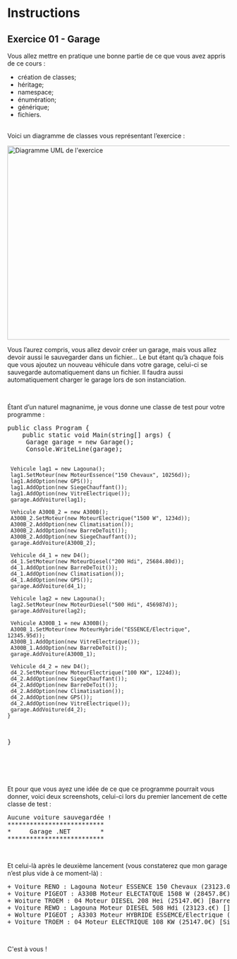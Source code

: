 
<!DOCTYPE html>
<html lang="fr">
    <h1>Instructions</h1>
    <h2>Exercice 01 - Garage</h2>
    <div>
<p>Vous allez mettre en pratique une bonne partie de ce que vous avez appris de ce cours :</p>
<ul>
<li>cr&eacute;ation de classes;</li>
<li>h&eacute;ritage;</li>
<li>namespace;</li>
<li>&eacute;num&eacute;ration;</li>
<li>g&eacute;n&eacute;rique;</li>
<li>fichiers.</li>
</ul>
<p><br />Voici un diagramme de classes vous repr&eacute;sentant l&rsquo;exercice :</p>
<p><a href="http://sdz-upload.s3.amazonaws.com/prod/upload/P2PA%20-%20Voiture.png"><img src="http://sdz-upload.s3.amazonaws.com/prod/upload/P2PA%20-%20Voiture.png" alt="Diagramme UML de l'exercice" width="878" height="440" /></a></p>
<p>Vous l&rsquo;aurez compris, vous allez devoir cr&eacute;er un garage, mais vous allez devoir aussi le sauvegarder dans un fichier&hellip; Le but &eacute;tant qu&rsquo;&agrave; chaque fois que vous ajoutez un nouveau v&eacute;hicule dans votre garage, celui-ci se sauvegarde automatiquement dans un fichier. Il faudra aussi automatiquement charger le garage lors de son instanciation.</p>
<p>&nbsp;</p>
<p>&Eacute;tant d&rsquo;un naturel magnanime, je vous donne une classe de test pour votre programme :</p>
<pre>public class Program {
    public static void Main(string[] args) {
   	 Garage garage = new Garage();   
   	 Console.WriteLine(garage);
   	 
   	 Vehicule lag1 = new Lagouna();
   	 lag1.SetMoteur(new MoteurEssence("150 Chevaux", 10256d));
   	 lag1.AddOption(new GPS());
   	 lag1.AddOption(new SiegeChauffant());
   	 lag1.AddOption(new VitreElectrique());
   	 garage.AddVoiture(lag1);
   		 
   	 Vehicule A300B_2 = new A300B();
   	 A300B_2.SetMoteur(new MoteurElectrique("1500 W", 1234d));
   	 A300B_2.AddOption(new Climatisation());
   	 A300B_2.AddOption(new BarreDeToit());
   	 A300B_2.AddOption(new SiegeChauffant());
   	 garage.AddVoiture(A300B_2);
   	 
   	 Vehicule d4_1 = new D4();
   	 d4_1.SetMoteur(new MoteurDiesel("200 Hdi", 25684.80d));
   	 d4_1.AddOption(new BarreDeToit());
   	 d4_1.AddOption(new Climatisation());
   	 d4_1.AddOption(new GPS());
   	 garage.AddVoiture(d4_1);   	 
   	 
   	 Vehicule lag2 = new Lagouna();
   	 lag2.SetMoteur(new MoteurDiesel("500 Hdi", 456987d));
   	 garage.AddVoiture(lag2);
   	 
   	 Vehicule A300B_1 = new A300B();
   	 A300B_1.SetMoteur(new MoteurHybride("ESSENCE/Electrique", 12345.95d));
   	 A300B_1.AddOption(new VitreElectrique());
   	 A300B_1.AddOption(new BarreDeToit());
   	 garage.AddVoiture(A300B_1);
   	 
   	 Vehicule d4_2 = new D4();
   	 d4_2.SetMoteur(new MoteurElectrique("100 KW", 1224d));
   	 d4_2.AddOption(new SiegeChauffant());
   	 d4_2.AddOption(new BarreDeToit());
   	 d4_2.AddOption(new Climatisation());
   	 d4_2.AddOption(new GPS());
   	 d4_2.AddOption(new VitreElectrique());
   	 garage.AddVoiture(d4_2);   			 
    }
}</pre>
<p>&nbsp;</p>
<p>&nbsp;</p>
<p>Et pour que vous ayez&nbsp;une id&eacute;e de ce que ce programme pourrait vous donner, voici deux screenshots, celui-ci&nbsp;lors du premier lancement de cette classe de test :</p>
<pre>
Aucune voiture sauvegardée !
**************************
*     Garage .NET        *
**************************
</pre>
<p>&nbsp;</p>
<p>Et&nbsp;celui-l&agrave;&nbsp;apr&egrave;s le deuxi&egrave;me lancement (vous constaterez que mon garage n&rsquo;est plus vide &agrave; ce moment-l&agrave;) :</p>
<p><pre>
+ Voiture RENO : Lagouna Noteur ESSENCE 150 Chevaux (23123.0€) [GPS (113.5€), Siége chauffant (562.9€), Vitre electrique (212.35€)] d'une valeur totale de 24011.75 €
+ Voiture PIGEOT : A330B Moteur ELECTATQUE 1508 W (28457.8€) (Climatisation (347.3€), Barre de toit (29.9€), Sitge chauffant (562.9€)] d'une valeur totale de 29397,100000900082 €
+ Woiture TROEM : 04 Moteur DIESEL 208 Hei (25147.0€) [Barre de toit (29.9€), Climatisation (347.3€), GPS (113.5¢€}] d'une valeur totale de 25637.? €
+ Voiture REWO : Lagouna Moteur DIESEL 508 Hdi (23123.¢€) [] d'une valeur totale de 23123.0 €
+ Wolture PIGEOT ; A3303 Moteur HYBRIDE ESSEMCE/Electrique (28457.8€) [Vitre electrique (212.35€), Barre de toit (29.9€)] d'une valeur totale de 28699.25 €
+ Voiture TROEM : 04 Moteur ELECTRIQUE 108 KW (25147.0€) [Siége chauffant (562.9€), Barre de toit (29.9€}, Climatisation (347.34), GPS (113.5€), Vitre electrique (212.35€)] d'une
</pre></p>
<p>&nbsp;</p>
<p>C'est &agrave; vous !</p>
<p>&nbsp;</p>
    </div>



    
  </body>
</html>
